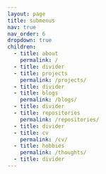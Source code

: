 ```yaml
---
layout: page
title: submenus
nav: true
nav_order: 6
dropdown: true
children:
  - title: about
    permalink: /
  - title: divider
  - title: projects
    permalink: /projects/
  - title: divider
  - title: blogs
    permalink: /blogs/
  - title: divider
  - title: repositories
    permalink: /repositories/
  - title: divider
  - title: cv
    permalink: /cv/
  - title: hobbies
    permalink: /thoughts/
  - title: divider
---
```

